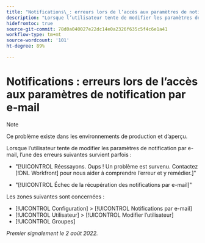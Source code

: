 ```yaml
---
title: "Notifications\_: erreurs lors de l’accès aux paramètres de notification par e-mail"
description: "Lorsque l’utilisateur tente de modifier les paramètres de notification par e-mail, une erreur survient parfois."
hidefromtoc: true
source-git-commit: 78d0a040027e22dc14e0a2326f635c5f4c6e1a41
workflow-type: tm+mt
source-wordcount: '101'
ht-degree: 89%

---
```



# Notifications : erreurs lors de l’accès aux paramètres de notification par e-mail

>[!NOTE]
>
>Ce problème existe dans les environnements de production et d’aperçu.

Lorsque l’utilisateur tente de modifier les paramètres de notification par e-mail, l’une des erreurs suivantes survient parfois :

* &quot;[!UICONTROL Réessayons. Oups ! Un problème est survenu. Contactez [!DNL Workfront] pour nous aider à comprendre l’erreur et y remédier.]&quot;

* &quot;[!UICONTROL Échec de la récupération des notifications par e-mail]&quot;

Les zones suivantes sont concernées :

* [!UICONTROL Configuration] > [!UICONTROL Notifications par e-mail]
* [!UICONTROL Utilisateur] > [!UICONTROL Modifier l’utilisateur]
* [!UICONTROL Groupes]

_Premier signalement le 2 août 2022._

